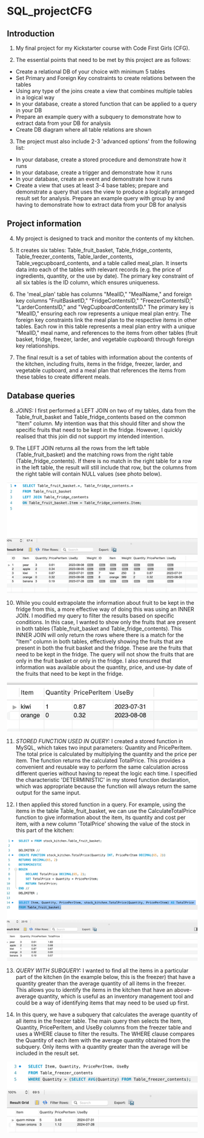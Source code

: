 # SQL_projectCFG

## Introduction
1. My final project for my Kickstarter course with Code First Girls (CFG).

2. The essential points that need to be met by this project are as follows:

* Create a relational DB of your choice with minimum 5 tables
* Set Primary and Foreign Key constraints to create relations between the tables
* Using any type of the joins create a view that combines multiple tables in a logical way
* In your database, create a stored function that can be applied to a query in your DB
* Prepare an example query with a subquery to demonstrate how to extract data from your DB for analysis
* Create DB diagram where all table relations are shown

3. The project must also include 2-3 'advanced options' from the following list:
* In your database, create a stored procedure and demonstrate how it runs
* In your database, create a trigger and demonstrate how it runs
* In your database, create an event and demonstrate how it runs
* Create a view that uses at least 3-4 base tables; prepare and demonstrate a query that uses the view to
produce a logically arranged result set for analysis.
Prepare an example query with group by and having to demonstrate how to extract data from your DB for analysis

## Project information
4. My project is designed to track and monitor the contents of my kitchen.

5. It creates six tables: Table_fruit_basket, Table_fridge_contents, Table_freezer_contents, Table_larder_contents, Table_vegcupboard_contents, and a table called meal_plan. It inserts data into each of the tables with relevant records (e.g. the price of ingredients, quantity, or the use by date). The primary key constraint of all six tables is the ID column, which ensures uniqueness.
   
6. The 'meal_plan' table has columns "MealID," "MealName," and foreign key columns "FruitBasketID," "FridgeContentsID," "FreezerContentsID," "LarderContentsID," and "VegCupboardContentsID." The primary key is "MealID," ensuring each row represents a unique meal plan entry. The foreign key constraints link the meal plan to the respective items in other tables. Each row in this table represents a meal plan entry with a unique "MealID," meal name, and references to the items from other tables (fruit basket, fridge, freezer, larder, and vegetable cupboard) through foreign key relationships.
   
7. The final result is a set of tables with information about the contents of the kitchen, including fruits, items in the fridge, freezer, larder, and vegetable cupboard, and a meal plan that references the items from these tables to create different meals.

## Database queries
8. *JOINS:* I first performed a LEFT JOIN on two of my tables, data from the Table_fruit_basket and Table_fridge_contents based on the common "Item" column. My intention was that this should filter and show the specific fruits that need to be kept in the fridge. However, I quickly realised that this join did not support my intended intention.
  
9. The LEFT JOIN returns all the rows from the left table (Table_fruit_basket) and the matching rows from the right table (Table_fridge_contents). If there is no match in the right table for a row in the left table, the result will still include that row, but the columns from the right table will contain NULL values (see photo below).

![Screenshot of LEFT JOIN query](https://github.com/RosalindHook/SQL_projectCFG/blob/main/Screenshot%202023-07-31%20at%2018.12.28.png)

10. While you could extrapolate the information about fruit to be kept in the fridge from this, a more effective way of doing this was using an INNER JOIN. I modified my query to filter the results based on specific conditions. In this case, I wanted to show only the fruits that are present in both tables (Table_fruit_basket and Table_fridge_contents). This INNER JOIN will only return the rows where there is a match for the "Item" column in both tables, effectively showing the fruits that are present in both the fruit basket and the fridge. These are the fruits that need to be kept in the fridge. The query will not show the fruits that are only in the fruit basket or only in the fridge. I also ensured that information was available about the quantity, price, and use-by date of the fruits that need to be kept in the fridge.

![Screenshot of INNER JOIN query](https://github.com/RosalindHook/SQL_projectCFG/blob/main/Screenshot%202023-07-31%20at%2018.16.13.png)

11. *STORED FUNCTION USED IN QUERY:* I created a stored function in MySQL, which takes two input parameters: Quantity and PricePerItem. The total price is calculated by multiplying the quantity and the price per item. The function returns the calculated TotalPrice. This provides a convenient and reusable way to perform the same calculation across different queries without having to repeat the logic each time. I specified the characteristic 'DETERMINISTIC' in my stored function declaration, which was appropriate because the function will always return the same output for the same input.

12. I then applied this stored function in a query. For example, using the items in the table Table_fruit_basket, we can use the CalculateTotalPrice function to give information about the item, its quantity and cost per item, with a new column 'TotalPrice' showing the value of the stock in this part of the kitchen:

![Screenshot of STORED FUNCTION AND QUERY](https://github.com/RosalindHook/SQL_projectCFG/blob/main/Screenshot%202023-07-31%20at%2019.39.01.png) 

13. *QUERY WITH SUBQUERY:* I wanted to find all the items in a particular part of the kitchen (in the example below, this is the freezer) that have a quantity greater than the average quantity of all items in the freezer. This allows you to identify the items in the kitchen that have an above-average quantity, which is useful as an inventory management tool and could be a way of identifying items that may need to be used up first.

14. In this query, we have a subquery that calculates the average quantity of all items in the freezer table. The main query then selects the Item, Quantity, PricePerItem, and UseBy columns from the freezer table and uses a WHERE clause to filter the results. The WHERE clause compares the Quantity of each item with the average quantity obtained from the subquery. Only items with a quantity greater than the average will be included in the result set.

![Screenshot of QUERY WITH SUBQUERY](https://github.com/RosalindHook/SQL_projectCFG/blob/main/Screenshot%202023-07-31%20at%2020.04.01.png)
